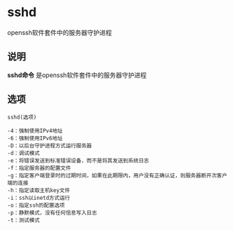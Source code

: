 sshd
===

openssh软件套件中的服务器守护进程

## 说明

**sshd命令** 是openssh软件套件中的服务器守护进程

## 选项

```
sshd(选项)
```

  

```
-4：强制使用IPv4地址
-6：强制使用IPv6地址
-D：以后台守护进程方式运行服务器
-d：调试模式
-e：将错误发送到标准错误设备，而不是将其发送到系统日志
-f：指定服务器的配置文件
-g：指定客户端登录时的过期时间，如果在此期限内，用户没有正确认证，则服务器断开次客户端的连接
-h：指定读取主机key文件
-i：ssh以inetd方式运行
-o：指定ssh的配置选项
-p：静默模式，没有任何信息写入日志
-t：测试模式
```


